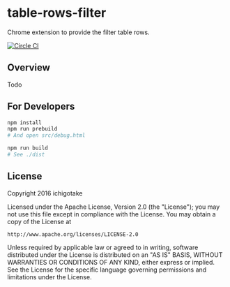 # table-rows-filter

Chrome extension to provide the filter table rows.

[![Circle CI](https://circleci.com/gh/ichigotake/crx-table-rows-filter.svg?style=svg)](https://circleci.com/gh/ichigotake/crx-table-rows-filter)

## Overview

Todo

## For Developers

```sh
npm install
npm run prebuild
# And open src/debug.html

npm run build
# See ./dist

```

## License

Copyright 2016 ichigotake

Licensed under the Apache License, Version 2.0 (the "License");
you may not use this file except in compliance with the License.
You may obtain a copy of the License at

    http://www.apache.org/licenses/LICENSE-2.0

Unless required by applicable law or agreed to in writing, software
distributed under the License is distributed on an "AS IS" BASIS,
WITHOUT WARRANTIES OR CONDITIONS OF ANY KIND, either express or implied.
See the License for the specific language governing permissions and
limitations under the License.
